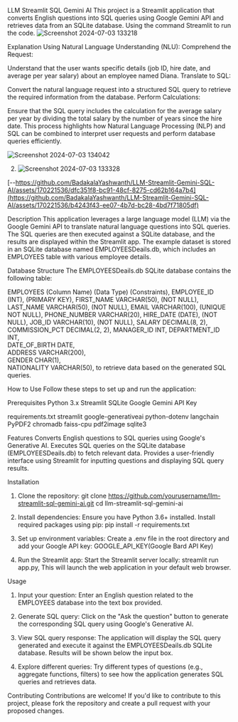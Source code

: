 LLM Streamlit SQL Gemini AI
This project is a Streamlit application that converts English questions into SQL queries using Google Gemini API and retrieves data from an SQLite database.
Using the command Streamlit to run the code. 
![Screenshot 2024-07-03 133218](https://github.com/BadakalaYashwanth/LLM-Streamlit-Gemini-SQL-AI/assets/170221536/806cb7c3-c8f9-4470-9ef5-3f9c1ed96015)

Explanation Using Natural Language Understanding (NLU):
Comprehend the Request:

Understand that the user wants specific details (job ID, hire date, and average per year salary) about an employee named Diana.
Translate to SQL:

Convert the natural language request into a structured SQL query to retrieve the required information from the database.
Perform Calculations:

Ensure that the SQL query includes the calculation for the average salary per year by dividing the total salary by the number of years since the hire date.
This process highlights how Natural Language Processing (NLP) and SQL can be combined to interpret user requests and perform database queries efficiently.

 ![Screenshot 2024-07-03 134042](https://github.com/BadakalaYashwanth/LLM-Streamlit-Gemini-SQL-AI/assets/170221536/d6828ebf-5774-44aa-9977-b24cdf1a4f28)


2. ![Screenshot 2024-07-03 133328](https://github.com/BadakalaYashwanth/LLM-Streamlit-Gemini-SQL-AI/assets/170221536/3c45cf79-e6ba-4e62-b9b6-7663670ad508)



[--https://github.com/BadakalaYashwanth/LLM-Streamlit-Gemini-SQL-AI/assets/170221536/dfc351f8-bc91-48cf-8275-cd62b164a7b4](https://github.com/BadakalaYashwanth/LLM-Streamlit-Gemini-SQL-AI/assets/170221536/b4243f43-ee07-4b7d-bc28-4bd7f71805df)

Description
This application leverages a large language model (LLM) via the Google Gemini API to translate natural language questions into SQL queries. The SQL queries are then executed against a SQLite database, and the results are displayed within the Streamlit app. The example dataset is stored in an SQLite database named EMPLOYEESDeails.db, which includes an EMPLOYEES table with various employee details.

Database Structure
The EMPLOYEESDeails.db SQLite database contains the following table:

EMPLOYEES
(Column Name)	          (Data Type)         	(Constraints),
EMPLOYEE_ID	            (INT),	             (PRIMARY KEY),
FIRST_NAME	         VARCHAR(50),	           (NOT NULL),
LAST_NAME	           VARCHAR(50),	           (NOT NULL),
EMAIL	               VARCHAR(100),	         (UNIQUE NOT NULL),
PHONE_NUMBER	       VARCHAR(20),	
HIRE_DATE             (DATE),	             (NOT NULL),
JOB_ID	             VARCHAR(10),	           (NOT NULL),
SALARY	             DECIMAL(8, 2),	
COMMISSION_PCT	     DECIMAL(2, 2),	
MANAGER_ID	           INT,	
DEPARTMENT_ID	         INT,	
DATE_OF_BIRTH	         DATE,	
ADDRESS	            VARCHAR(200),	
GENDER	            CHAR(1),	
NATIONALITY       	VARCHAR(50),
to retrieve data based on the generated SQL queries.



How to Use
Follow these steps to set up and run the application:

Prerequisites
Python 3.x
Streamlit
SQLite
Google Gemini API Key

requirements.txt
streamlit
google-generativeai 
python-dotenv
langchain
PyPDF2
chromadb
faiss-cpu
pdf2image
sqlite3

Features
Converts English questions to SQL queries using Google's Generative AI.
Executes SQL queries on the SQLite database (EMPLOYEESDeails.db) to fetch relevant data.
Provides a user-friendly interface using Streamlit for inputting questions and displaying SQL query results.

Installation
1. Clone the repository:
git clone https://github.com/yourusername/llm-streamlit-sql-gemini-ai.git
cd llm-streamlit-sql-gemini-ai

2. Install dependencies:
Ensure you have Python 3.6+ installed. Install required packages using pip:
pip install -r requirements.txt

3. Set up environment variables:
Create a .env file in the root directory and add your Google API key:
GOOGLE_API_KEY(Google Bard API Key)

4. Run the Streamlit app: Start the Streamlit server locally:
streamlit run app.py, This will launch the web application in your default web browser.                    

Usage

1. Input your question:
Enter an English question related to the EMPLOYEES database into the text box provided.

2. Generate SQL query:
Click on the "Ask the question" button to generate the corresponding SQL query using Google's Generative AI.

3. View SQL query response:
The application will display the SQL query generated and execute it against the EMPLOYEESDeails.db SQLite database. Results will be shown below the input box.

4. Explore different queries:
Try different types of questions (e.g., aggregate functions, filters) to see how the application generates SQL queries and retrieves data.

Contributing
Contributions are welcome! If you'd like to contribute to this project, please fork the repository and create a pull request with your proposed changes.
